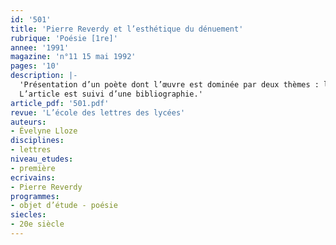 ```yaml
---
id: '501'
title: 'Pierre Reverdy et l’esthétique du dénuement'
rubrique: 'Poésie [1re]'
annee: '1991'
magazine: 'n°11 15 mai 1992'
pages: '10'
description: |-
  'Présentation d’un poète dont l’œuvre est dominée par deux thèmes : la mort et le temps. Poésie du dénuement qui associe parole et éthique, esthétique et ouverture au monde.
  L’article est suivi d’une bibliographie.'
article_pdf: '501.pdf'
revue: 'L’école des lettres des lycées'
auteurs:
- Évelyne Lloze
disciplines:
- lettres
niveau_etudes:
- première
ecrivains:
- Pierre Reverdy
programmes:
- objet d’étude - poésie
siecles:
- 20e siècle
---
```

